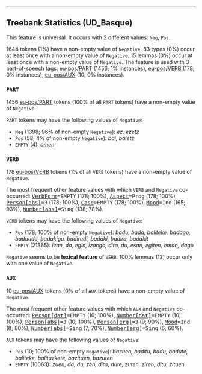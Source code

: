 

--------------------------------------------------------------------------------

## Treebank Statistics (UD_Basque)

This feature is universal.
It occurs with 2 different values: `Neg`, `Pos`.

1644 tokens (1%) have a non-empty value of `Negative`.
83 types (0%) occur at least once with a non-empty value of `Negative`.
15 lemmas (0%) occur at least once with a non-empty value of `Negative`.
The feature is used with 3 part-of-speech tags: [eu-pos/PART]() (1456; 1% instances), [eu-pos/VERB]() (178; 0% instances), [eu-pos/AUX]() (10; 0% instances).

### `PART`

1456 [eu-pos/PART]() tokens (100% of all `PART` tokens) have a non-empty value of `Negative`.

`PART` tokens may have the following values of `Negative`:

* `Neg` (1398; 96% of non-empty `Negative`): <em>ez, ezetz</em>
* `Pos` (58; 4% of non-empty `Negative`): <em>bai, baietz</em>
* `EMPTY` (4): <em>omen</em>

### `VERB`

178 [eu-pos/VERB]() tokens (1% of all `VERB` tokens) have a non-empty value of `Negative`.

The most frequent other feature values with which `VERB` and `Negative` co-occurred: <tt><a href="VerbForm.html">VerbForm</a>=EMPTY</tt> (178; 100%), <tt><a href="Aspect.html">Aspect</a>=Prog</tt> (178; 100%), <tt><a href="Person[abs].html">Person[abs]</a>=3</tt> (178; 100%), <tt><a href="Case.html">Case</a>=EMPTY</tt> (178; 100%), <tt><a href="Mood.html">Mood</a>=Ind</tt> (165; 93%), <tt><a href="Number[abs].html">Number[abs]</a>=Sing</tt> (138; 78%).

`VERB` tokens may have the following values of `Negative`:

* `Pos` (178; 100% of non-empty `Negative`): <em>badu, bada, baliteke, badago, badaude, badakigu, badirudi, badaki, badira, badakit</em>
* `EMPTY` (21365): <em>izan, da, egin, izango, dira, du, esan, egiten, eman, dago</em>

`Negative` seems to be **lexical feature** of `VERB`. 100% lemmas (12) occur only with one value of `Negative`.

### `AUX`

10 [eu-pos/AUX]() tokens (0% of all `AUX` tokens) have a non-empty value of `Negative`.

The most frequent other feature values with which `AUX` and `Negative` co-occurred: <tt><a href="Person[dat].html">Person[dat]</a>=EMPTY</tt> (10; 100%), <tt><a href="Number[dat].html">Number[dat]</a>=EMPTY</tt> (10; 100%), <tt><a href="Person[abs].html">Person[abs]</a>=3</tt> (10; 100%), <tt><a href="Person[erg].html">Person[erg]</a>=3</tt> (9; 90%), <tt><a href="Mood.html">Mood</a>=Ind</tt> (8; 80%), <tt><a href="Number[abs].html">Number[abs]</a>=Sing</tt> (7; 70%), <tt><a href="Number[erg].html">Number[erg]</a>=Sing</tt> (6; 60%).

`AUX` tokens may have the following values of `Negative`:

* `Pos` (10; 100% of non-empty `Negative`): <em>bazuen, baditu, badu, badute, baliteke, balituzkete, bazituen, bazuten</em>
* `EMPTY` (10063): <em>zuen, da, du, zen, dira, dute, zuten, ziren, ditu, zituen</em>

